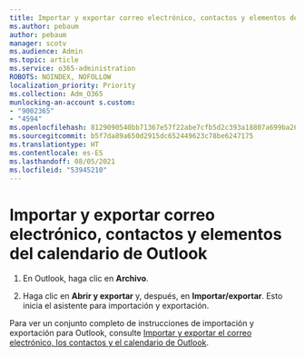 ```yaml
---
title: Importar y exportar correo electrónico, contactos y elementos del calendario de Outlook
ms.author: pebaum
author: pebaum
manager: scotv
ms.audience: Admin
ms.topic: article
ms.service: o365-administration
ROBOTS: NOINDEX, NOFOLLOW
localization_priority: Priority
ms.collection: Adm_O365
munlocking-an-account s.custom:
- "9002365"
- "4594"
ms.openlocfilehash: 8129090540bb71367e57f22abe7cfb5d2c393a18807a699ba26440928a87fbe7
ms.sourcegitcommit: b5f7da89a650d2915dc652449623c78be6247175
ms.translationtype: HT
ms.contentlocale: es-ES
ms.lasthandoff: 08/05/2021
ms.locfileid: "53945210"
---
```

# <a name="import-and-export-outlook-email-contacts-and-calendar-items"></a>Importar y exportar correo electrónico, contactos y elementos del calendario de Outlook

1. En Outlook, haga clic en **Archivo**.

2. Haga clic en **Abrir y exportar** y, después, en **Importar/exportar**. Esto inicia el asistente para importación y exportación.

Para ver un conjunto completo de instrucciones de importación y exportación para Outlook, consulte [Importar y exportar el correo electrónico, los contactos y el calendario de Outlook](https://support.office.com/article/import-and-export-outlook-email-contacts-and-calendar-92577192-3881-4502-b79d-c3bbada6c8ef).
